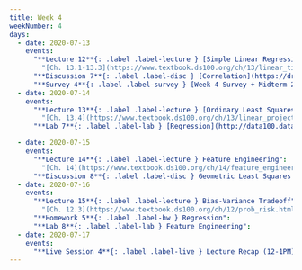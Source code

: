 ```yaml
---
title: Week 4
weekNumber: 4
days:
  - date: 2020-07-13
    events:
      "**Lecture 12**{: .label .label-lecture } [Simple Linear Regression](lecture/lec12)":
        "[Ch. 13.1-13.3](https://www.textbook.ds100.org/ch/13/linear_tips.html)"
      "**Discussion 7**{: .label .label-disc } [Correlation](https://drive.google.com/file/d/1yJmyqlSJ7O5JJDqWsJABjxd-V5f7EXAm/view?usp=sharing) ([video](https://www.youtube.com/playlist?list=PLQCcNQgUcDfoNXIhW9dOhI5TThBmM43WY)) ([solutions](https://drive.google.com/file/d/17a19n1db8mGC8aZQANPPUWfcisdMoesq/view?usp=sharing))":
      "**Survey 4**{: .label .label-survey } [Week 4 Survey + Midterm 2 Alt. Request](https://docs.google.com/forms/d/e/1FAIpQLSeyhhnHis7oANvqBYm-9OqMdMXlMxzG_Em8odgZkqtP2CTnLg/viewform) (due Jul. 15)":
  - date: 2020-07-14
    events:
      "**Lecture 13**{: .label .label-lecture } [Ordinary Least Squares](lecture/lec13)":
        "[Ch. 13.4](https://www.textbook.ds100.org/ch/13/linear_projection.html)"
      "**Lab 7**{: .label .label-lab } [Regression](http://data100.datahub.berkeley.edu/hub/user-redirect/git-sync?repo=https://github.com/DS-100/su20&subPath=lab/lab07/) (due Jul. 14)":

  - date: 2020-07-15
    events:
      "**Lecture 14**{: .label .label-lecture } Feature Engineering":
        "[Ch. 14](https://www.textbook.ds100.org/ch/14/feature_engineering.html)"
      "**Discussion 8**{: .label .label-disc } Geometric Least Squares & One Hot Encoding":
  - date: 2020-07-16
    events:
      "**Lecture 15**{: .label .label-lecture } Bias-Variance Tradeoff":
        "[Ch. 12.3](https://www.textbook.ds100.org/ch/12/prob_risk.html), [Ch. 15.1-15.2](https://www.textbook.ds100.org/ch/15/bias_risk.html)"
      "**Homework 5**{: .label .label-hw } Regression":
      "**Lab 8**{: .label .label-lab } Feature Engineering":
  - date: 2020-07-17
    events:
      "**Live Session 4**{: .label .label-live } Lecture Recap (12-1PM)":
---
```

